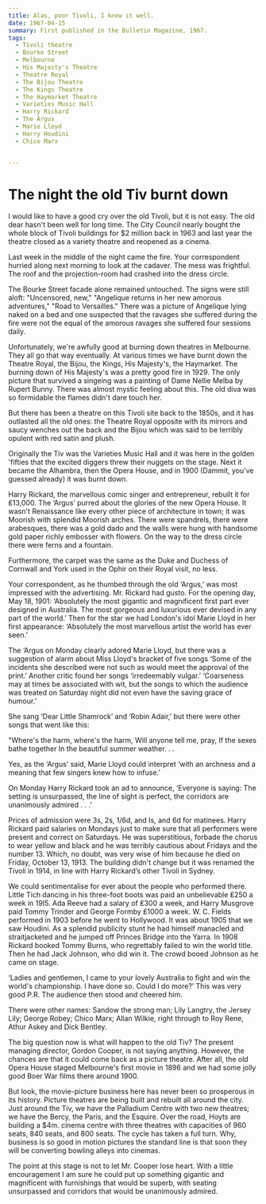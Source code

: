 ```yaml
---
title: Alas, poor Tivoli, I knew it well.
date: 1967-04-15
summary: First published in the Bulletin Magazine, 1967.
tags:
  - Tivoli theatre
  - Bourke Street
  - Melbourne
  - His Majesty's Theatre
  - Theatre Royal
  - The Bijou Theatre 
  - The Kings Theatre 
  - The Haymarket Theatre
  - Varieties Music Hall
  - Harry Rickard
  - The Argus
  - Marie Lloyd
  - Harry Houdini
  - Chico Marx


---
```


# The night the old Tiv burnt down

I would like to have a good cry over the old Tivoli, but it is not easy. The old dear hasn't been well for long time.  The City Council nearly bought the whole block of Tivoli buildings for $2 million back in 1963 and last year the theatre closed as a variety theatre and reopened as a cinema.

Last week in the middle of the night came the fire.  Your correspondent hurried along next morning to look at the cadaver.  The mess was frightful.  The roof and the projection-room had crashed into the dress circle.

The Bourke Street facade alone remained untouched.  The signs were still aloft: "Uncensored, new," "Angelique returns in her new amorous adventures," "Road to Versailles." There was a picture of Angelique lying naked on a bed and one suspected that the ravages she suffered during the fire were not the equal of the amorous ravages she suffered four sessions daily.

Unfortunately, we're awfully good at burning down theatres in Melbourne.  They all go that way eventually.  At various times we have burnt down the Theatre Royal, the Bijou, the Kings, His Majesty's, the Haymarket.  The burning down of His Majesty's was a pretty good fire in 1929.  The only picture that survived a singeing was a painting of Dame Nellie Melba by Rupert Bunny.  There was almost mystic feeling about this.  The old diva was so formidable the flames didn't dare touch her.

But there has been a theatre on this Tivoli site back to the 1850s, and it has outlasted all the old ones: the Theatre Royal opposite with its mirrors and saucy wenches out the back and the Bijou which was said to be terribly opulent with red satin and plush.

Originally the Tiv was the Varieties Music Hall and it was here in the golden 'fifties that the excited diggers threw their nuggets on the stage.  Next it became the Alhambra, then the Opera House, and in 1900 (Dammit, you've guessed already) it was burnt down.

Harry Rickard, the marvellous comic singer and entrepreneur, rebuilt it for ₤13,000.  The ‘Argus’ purred about the glories of the new Opera House.  It wasn't Renaissance like every other piece of architecture in town; it was Moorish with splendid Moorish arches.  There were spandrels, there were arabesques, there was a gold dado and the walls were hung with handsome gold paper richly embosser with flowers.  On the way to the dress circle there were ferns and a fountain.

Furthermore, the carpet was the same as the Duke and Duchess of Cornwall and York used in the Ophir on their Royal visit, no less.

Your correspondent, as he thumbed through the old ‘Argus,’ was most impressed with the advertising.  Mr. Rickard had gusto.  For the opening day, May 18, 1901: ‘Absolutely the most gigantic and magnificent first part ever designed in Australia.  The most gorgeous and luxurious ever devised in any part of the world.’ Then for the star we had London's idol Marie Lloyd in her first appearance: ‘Absolutely the most marvellous artist the world has ever seen.’

The ‘Argus on Monday clearly adored Marie Lloyd, but there was a suggestion of alarm about Miss Lloyd's bracket of five songs ‘Some of the incidents she described were not such as would meet the approval of the print.’ Another critic found her songs ‘irredeemably vulgar.’ ‘Coarseness may at times be associated with wit, but the songs to which the audience was treated on Saturday night did not even have the saving grace of humour.’

She sang ‘Dear Little Shamrock’ and ‘Robin Adair,’ but there were other songs that went like this:

"Where's the harm, where's the harm, 
Will anyone tell me, pray,
If the sexes bathe together
In the beautiful summer weather. . .

Yes, as the ‘Argus’ said, Marie Lloyd could interpret ‘with an archness and a meaning that few singers knew how to infuse.’
	
On Monday Harry Rickard took an ad to announce, ‘Everyone is saying: The setting is unsurpassed, the line of sight is perfect, the corridors are unanimously admired . . .’

Prices of admission were 3s, 2s, 1/6d, and Is, and 6d for matinees.  Harry Rickard paid salaries on Mondays just to make sure that all performers were present and correct on Saturdays.  He was superstitious, forbade the chorus to wear yellow and black and he was terribly cautious about Fridays and the number 13.  Which, no doubt, was very wise of him because he died on Friday, October 13, 1913.  The building didn't change but it was renamed the Tivoli in 1914, in line with Harry Rickard’s other Tivoli in Sydney.

We could sentimentalise for ever about the people who performed there.  Little Tich dancing in his three-foot boots was paid an unbelievable ₤250 a week in 19I5.  Ada Reeve had a salary of ₤300 a week, and Harry Musgrove paid Tommy Trinder and George Formby ₤1000 a week.  W. C. Fields performed in 1903 before he went to Hollywood.  It was about 1905 that we saw Houdini.  As a splendid publicity stunt he had himself manacIed and straitjacketed and he jumped off Princes Bridge into the Yarra.  In 1908 Rickard booked Tommy Burns, who regrettably failed to win the world title.  Then he had Jack Johnson, who did win it. The crowd booed Johnson as he came on stage.

‘Ladies and gentlemen, I came to your lovely Australia to fight and win the world's championship.  I have done so. Could I do more?’ This was very good P.R. The audience then stood and cheered him.

There were other names: Sandow the strong man; Lily Langtry, the Jersey Lily; George Robey; Chico Marx; Allan Wilkie, right through to Roy Rene, Athur Askey and Dick Bentley.

The big question now is what will happen to the old Tiv?  The present managing director, Gordon Cooper, is not saying anything.  However, the chances are that it could come back as a picture theatre.  After all, the old Opera House staged Melbourne's first movie in 1896 and we had some jolly good Boer War films there around 1900.

But look, the movie-picture business here has never been so prosperous in its history.  Picture theatres are being built and rebuilt all around the city. Just around the Tiv, we have the Palladium Centre with two new theatres; we have the Bercy, the Paris, and the Esquire.  Over the road, Hoyts are building a $4m. cinema centre with three theatres with capacities of 960 seats, 840 seats, and 800 seats.  The cycle has taken a full turn.  Why, business is so good in motion pictures the standard line is that soon they will be converting bowling alleys into cinemas.

The point at this stage is not to let Mr. Cooper lose heart.  With a little encouragement I am sure he could put up something gigantic and magnificent with furnishings that would be superb, with seating unsurpassed and corridors that would be unanimously admired.
